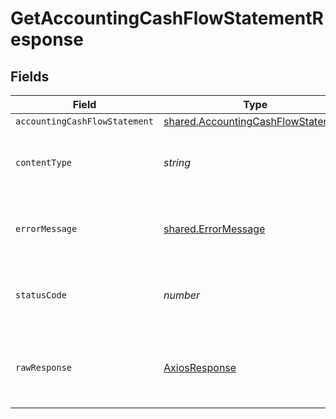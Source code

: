 # GetAccountingCashFlowStatementResponse


## Fields

| Field                                                                                           | Type                                                                                            | Required                                                                                        | Description                                                                                     |
| ----------------------------------------------------------------------------------------------- | ----------------------------------------------------------------------------------------------- | ----------------------------------------------------------------------------------------------- | ----------------------------------------------------------------------------------------------- |
| `accountingCashFlowStatement`                                                                   | [shared.AccountingCashFlowStatement](../../../sdk/models/shared/accountingcashflowstatement.md) | :heavy_minus_sign:                                                                              | Success                                                                                         |
| `contentType`                                                                                   | *string*                                                                                        | :heavy_check_mark:                                                                              | HTTP response content type for this operation                                                   |
| `errorMessage`                                                                                  | [shared.ErrorMessage](../../../sdk/models/shared/errormessage.md)                               | :heavy_minus_sign:                                                                              | Your API request was not properly authorized.                                                   |
| `statusCode`                                                                                    | *number*                                                                                        | :heavy_check_mark:                                                                              | HTTP response status code for this operation                                                    |
| `rawResponse`                                                                                   | [AxiosResponse](https://axios-http.com/docs/res_schema)                                         | :heavy_check_mark:                                                                              | Raw HTTP response; suitable for custom response parsing                                         |
